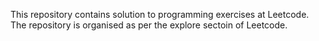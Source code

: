 This repository contains solution to programming exercises at Leetcode. The repository is organised as per the explore sectoin of Leetcode.  